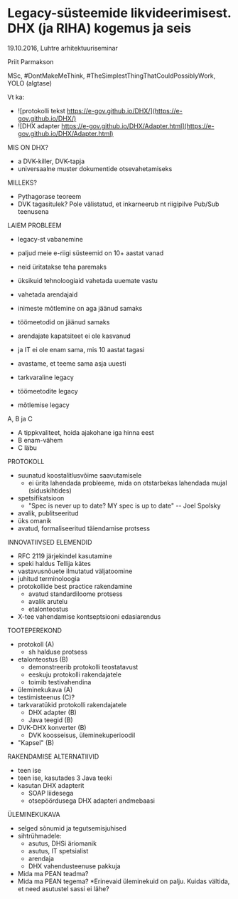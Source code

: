 # Legacy-süsteemide likvideerimisest. DHX (ja RIHA) kogemus ja seis
19.10.2016, Luhtre arhitektuuriseminar

Priit Parmakson

MSc, #DontMakeMeThink, #TheSimplestThingThatCouldPossiblyWork, YOLO (algtase)

Vt ka:
  - ![protokolli tekst https://e-gov.github.io/DHX/](https://e-gov.github.io/DHX/)
  - ![DHX adapter https://e-gov.github.io/DHX/Adapter.html](https://e-gov.github.io/DHX/Adapter.html)

MIS ON DHX?
  - a DVK-killer, DVK-tapja
  - universaalne muster dokumentide otsevahetamiseks


MILLEKS?
  - Pythagorase teoreem
  - DVK tagasitulek? Pole välistatud, et inkarneerub
    nt riigipilve Pub/Sub teenusena

LAIEM PROBLEEM
  - legacy-st vabanemine
  - paljud meie e-riigi süsteemid on 10+ aastat vanad
  - neid üritatakse teha paremaks
  - üksikuid tehnoloogiaid vahetada uuemate vastu
  - vahetada arendajaid

  - inimeste mõtlemine on aga jäänud samaks
  - töömeetodid on jäänud samaks
  - arendajate kapatsiteet ei ole kasvanud
  - ja IT ei ole enam sama, mis 10 aastat tagasi

  - avastame, et teeme sama asja uuesti

  - tarkvaraline legacy
  - töömeetodite legacy
  - mõtlemise legacy

A, B ja C
  - A tippkvaliteet, hoida ajakohane iga hinna eest
  - B enam-vähem
  - C läbu

PROTOKOLL
  - suunatud koostalitlusvõime saavutamisele
    - ei ürita lahendada probleeme, mida on otstarbekas
      lahendada mujal (siduskihtides)
  - spetsifikatsioon
    - "Spec is never up to date? MY spec is up to date" -- Joel Spolsky
  - avalik, publitseeritud
  - üks omanik
  - avatud, formaliseeritud täiendamise protsess

INNOVATIIVSED ELEMENDID
  - RFC 2119 järjekindel kasutamine
  - speki haldus Tellija kätes
  - vastavusnõuete ilmutatud väljatoomine
  - juhitud terminoloogia
  - protokollide best practice rakendamine
    - avatud standardiloome protsess
    - avalik arutelu
    - etalonteostus
  - X-tee vahendamise kontseptsiooni edasiarendus

TOOTEPEREKOND
  - protokoll (A)
    - sh halduse protsess
  - etalonteostus (B)
    - demonstreerib protokolli teostatavust
    - eeskuju protokolli rakendajatele
    - toimib testivahendina
  - üleminekukava (A)
  - testimisteenus (C)?
  - tarkvaratükid protokolli rakendajatele
    - DHX adapter (B) 
    - Java teegid (B)
  - DVK-DHX konverter (B)
    - DVK koosseisus, üleminekuperioodil
  - "Kapsel" (B)

RAKENDAMISE ALTERNATIIVID
  - teen ise
  - teen ise, kasutades 3 Java teeki
  - kasutan DHX adapterit
    - SOAP liidesega
    - otsepöördusega DHX adapteri andmebaasi

ÜLEMINEKUKAVA
  - selged sõnumid ja tegutsemisjuhised
  - sihtrühmadele:
    - asutus, DHSi äriomanik
    - asutus, IT spetsialist
    - arendaja
    - DHX vahendusteenuse pakkuja
  - Mida ma PEAN teadma?
  - Mida ma PEAN tegema?
  *Erinevaid üleminekuid on palju. Kuidas vältida, et need asutustel sassi ei lähe?
